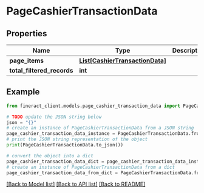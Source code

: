 # PageCashierTransactionData


## Properties

Name | Type | Description | Notes
------------ | ------------- | ------------- | -------------
**page_items** | [**List[CashierTransactionData]**](CashierTransactionData.md) |  | [optional] 
**total_filtered_records** | **int** |  | [optional] 

## Example

```python
from fineract_client.models.page_cashier_transaction_data import PageCashierTransactionData

# TODO update the JSON string below
json = "{}"
# create an instance of PageCashierTransactionData from a JSON string
page_cashier_transaction_data_instance = PageCashierTransactionData.from_json(json)
# print the JSON string representation of the object
print(PageCashierTransactionData.to_json())

# convert the object into a dict
page_cashier_transaction_data_dict = page_cashier_transaction_data_instance.to_dict()
# create an instance of PageCashierTransactionData from a dict
page_cashier_transaction_data_from_dict = PageCashierTransactionData.from_dict(page_cashier_transaction_data_dict)
```
[[Back to Model list]](../README.md#documentation-for-models) [[Back to API list]](../README.md#documentation-for-api-endpoints) [[Back to README]](../README.md)


